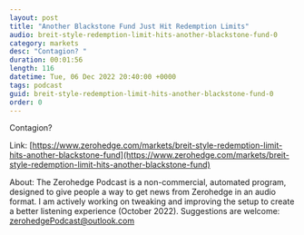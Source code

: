 ```yaml
---
layout: post
title: "Another Blackstone Fund Just Hit Redemption Limits"
audio: breit-style-redemption-limit-hits-another-blackstone-fund-0
category: markets
desc: "Contagion? "
duration: 00:01:56
length: 116
datetime: Tue, 06 Dec 2022 20:40:00 +0000
tags: podcast
guid: breit-style-redemption-limit-hits-another-blackstone-fund-0
order: 0
---
```

Contagion? 

Link: [https://www.zerohedge.com/markets/breit-style-redemption-limit-hits-another-blackstone-fund](https://www.zerohedge.com/markets/breit-style-redemption-limit-hits-another-blackstone-fund)

About: The Zerohedge Podcast is a non-commercial, automated program, designed to give people a way to get news from Zerohedge in an audio format.  I am actively working on tweaking and improving the setup to create a better listening experience (October 2022).  Suggestions are welcome: [zerohedgePodcast@outlook.com](mailto:zerohedgePodcast@outlook.com)